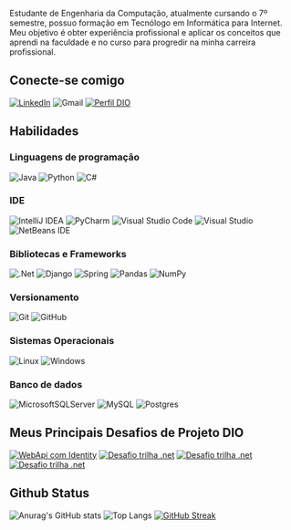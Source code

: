 Estudante de Engenharia da Computação, atualmente cursando o 7º semestre, possuo formação em Tecnólogo em Informática para Internet. Meu objetivo é obter experiência profissional e aplicar os conceitos que aprendi na faculdade e no curso para progredir na minha carreira profissional.

## Conecte-se comigo
[![LinkedIn](https://img.shields.io/badge/LinkedIn-000?style=for-the-badge&logo=linkedin&logoColor=0E76A8)](https://www.linkedin.com/in/leonardo-mendes-ferreira-/)
![Gmail](https://img.shields.io/badge/Gmail-D14836?style=for-the-badge&logo=gmail&logoColor=white)
[![Perfil DIO](https://img.shields.io/badge/-Meu%20Perfil%20na%20DIO-30A3DC?style=for-the-badge)](https://web.dio.me/users/leodsmf/)

## Habilidades
### Linguagens de programação
![Java](https://img.shields.io/badge/java-%23ED8B00.svg?style=for-the-badge&logo=openjdk&logoColor=white)
![Python](https://img.shields.io/badge/python-3670A0?style=for-the-badge&logo=python&logoColor=ffdd54)
![C#](https://img.shields.io/badge/C%23-000?style=for-the-badge&logo=c-sharp&logoColor=823085)

### IDE
![IntelliJ IDEA](https://img.shields.io/badge/IntelliJIDEA-000000.svg?style=for-the-badge&logo=intellij-idea&logoColor=white)
![PyCharm](https://img.shields.io/badge/pycharm-143?style=for-the-badge&logo=pycharm&logoColor=black&color=black&labelColor=green)
![Visual Studio Code](https://img.shields.io/badge/Visual%20Studio%20Code-0078d7.svg?style=for-the-badge&logo=visual-studio-code&logoColor=white)
![Visual Studio](https://img.shields.io/badge/Visual%20Studio-5C2D91.svg?style=for-the-badge&logo=visual-studio&logoColor=white)
![NetBeans IDE](https://img.shields.io/badge/NetBeansIDE-1B6AC6.svg?style=for-the-badge&logo=apache-netbeans-ide&logoColor=white)

### Bibliotecas e Frameworks
![.Net](https://img.shields.io/badge/.NET-5C2D91?style=for-the-badge&logo=.net&logoColor=white)
![Django](https://img.shields.io/badge/django-%23092E20.svg?style=for-the-badge&logo=django&logoColor=white)
![Spring](https://img.shields.io/badge/spring-%236DB33F.svg?style=for-the-badge&logo=spring&logoColor=white)
![Pandas](https://img.shields.io/badge/Pandas-2C2D72?style=for-the-badge&logo=pandas&logoColor=white)
![NumPy](https://img.shields.io/badge/Numpy-777BB4?style=for-the-badge&logo=numpy&logoColor=white)

### Versionamento 
![Git](https://img.shields.io/badge/git-%23F05033.svg?style=for-the-badge&logo=git&logoColor=white)
![GitHub](https://img.shields.io/badge/github-%23121011.svg?style=for-the-badge&logo=github&logoColor=white)

### Sistemas Operacionais 
![Linux](https://img.shields.io/badge/Linux-FCC624?style=for-the-badge&logo=linux&logoColor=black)
![Windows](https://img.shields.io/badge/Windows-0078D6?style=for-the-badge&logo=windows&logoColor=white)

### Banco de dados
![MicrosoftSQLServer](https://img.shields.io/badge/Microsoft%20SQL%20Server-CC2927?style=for-the-badge&logo=microsoft%20sql%20server&logoColor=white)
![MySQL](https://img.shields.io/badge/mysql-%2300f.svg?style=for-the-badge&logo=mysql&logoColor=white)
![Postgres](https://img.shields.io/badge/postgres-%23316192.svg?style=for-the-badge&logo=postgresql&logoColor=white)



## Meus Principais Desafios de Projeto DIO
[![WebApi com Identity](https://github-readme-stats.vercel.app/api/pin/?username=LeonardoSantos16&repo=WebIdentity&bg_color=000&border_color=30A3DC&show_icons=true&icon_color=30A3DC&title_color=E94D5F&text_color=FFF)]([https://github.com/LeonardoSantos16/WebIdentity](https://github.com/LeonardoSantos16/WebIdentity))
[![Desafio trilha .net](https://github-readme-stats.vercel.app/api/pin/?username=LeonardoSantos16&repo=trilha-net-api-desafio&bg_color=000&border_color=30A3DC&show_icons=true&icon_color=30A3DC&title_color=E94D5F&text_color=FFF)]([https://github.com/LeonardoSantos16/WebIdentity](https://github.com/LeonardoSantos16/trilha-net-api-desafio))
[![Desafio trilha .net](https://github-readme-stats.vercel.app/api/pin/?username=LeonardoSantos16&repo=trilha-net-testes-unitarios-desafio&bg_color=000&border_color=30A3DC&show_icons=true&icon_color=30A3DC&title_color=E94D5F&text_color=FFF)]([https://github.com/LeonardoSantos16/WebIdentity](https://github.com/LeonardoSantos16/trilha-net-testes-unitarios-desafio))
[![Desafio trilha .net](https://github-readme-stats.vercel.app/api/pin/?username=LeonardoSantos16&repo=python_bd&bg_color=000&border_color=30A3DC&show_icons=true&icon_color=30A3DC&title_color=E94D5F&text_color=FFF)]([https://github.com/LeonardoSantos16/WebIdentity](https://github.com/LeonardoSantos16/python_bd))

## Github Status
<!--
## Github Status
<div align="center">
  <a href="https://github.com/LeonardoSantos16">
  <img height="180em" src="https://github-readme-stats.vercel.app/api?username=LeonardoSantos16&show_icons=true&theme=dark&include_all_commits=true&count_private=true"/>
  <img height="180em" src="https://github-readme-stats.vercel.app/api/top-langs/?username=LeonardoSantos16&layout=compact&langs_count=7&theme=dark"/>
  <img height="180em" width="4000em" src="https://streak-stats.demolab.com?user=LeonardoSantos16&theme=dark&locale=pt_BR&mode=weekly)](https://git.io/streak-stats"/>
</div>
-->
<!-- ![GitHub Stats](https://github-readme-stats.vercel.app/api?username=LeonardoSantos16&theme=highcontrast&bg_color=000&border_color=30A3DC&show_icons=true&icon_color=30A3DC&title_color=E94D5F&text_color=FFF) -->
![Anurag's GitHub stats](https://github-readme-stats.vercel.app/api?username=LeonardoSantos16&theme=highcontrast&show_icons=true)
![Top Langs](https://github-readme-stats-git-masterrstaa-rickstaa.vercel.app/api/top-langs/?username=LeonardoSantos16&layout=compact&bg_color=000&border_color=30A3DC&title_color=E94D5F&text_color=FFF)
[![GitHub Streak](https://streak-stats.demolab.com/?user=LeonardoSantos16&theme=bear&background=000&border=30A3DC&dates=FFF)](https://git.io/streak-stats)



<!--[![GitHub Streak](https://streak-stats.demolab.com?user=LeonardoSantos16&theme=dark&locale=pt_BR&mode=weekly)](https://git.io/streak-stats) -->

